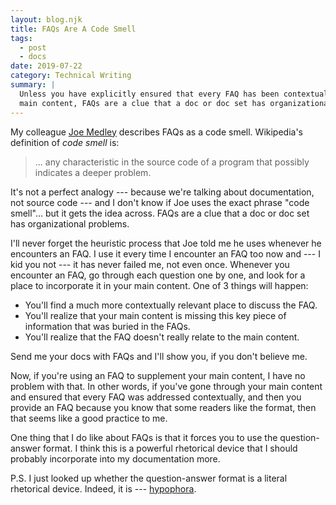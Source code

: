 ```yaml
---
layout: blog.njk
title: FAQs Are A Code Smell
tags: 
  - post
  - docs
date: 2019-07-22
category: Technical Writing
summary: |
  Unless you have explicitly ensured that every FAQ has been contextually addressed in your
  main content, FAQs are a clue that a doc or doc set has organizational problems.
---
```


My colleague [Joe Medley](https://github.com/jpmedley) describes FAQs as a code smell.
Wikipedia's definition of *code smell* is:

<blockquote>
  ... any characteristic in the source code of a program that possibly indicates a 
  deeper problem.
</blockquote>

It's not a perfect analogy --- because we're talking about documentation, not source code --- and
I don't know if Joe uses the exact phrase "code smell"... but it gets the idea across. FAQs are
a clue that a doc or doc set has organizational problems.

I'll never forget the heuristic process that Joe told me he uses whenever he encounters an FAQ.
I use it every time I encounter an FAQ too now and --- I kid you not --- it has never failed me, 
not even once. Whenever you encounter an FAQ, go through each question one by one, and look for
a place to incorporate it in your main content. One of 3 things will happen:

* You'll find a much more contextually relevant place to discuss the FAQ.
* You'll realize that your main content is missing this key piece of information that 
  was buried in the FAQs. 
* You'll realize that the FAQ doesn't really relate to the main content.

Send me your docs with FAQs and I'll show you, if you don't believe me.

Now, if you're using an FAQ to supplement your main content, I have no problem with that.
In other words, if you've gone through your main content and ensured that every FAQ was addressed
contextually, and then you provide an FAQ because you know that some readers like the format,
then that seems like a good practice to me.

One thing that I do like about FAQs is that it forces you to use the question-answer format.
I think this is a powerful rhetorical device that I should probably incorporate into my
documentation more.

P.S. I just looked up whether the question-answer format is a literal rhetorical device.
Indeed, it is --- [hypophora](https://en.wikipedia.org/wiki/Hypophora).
